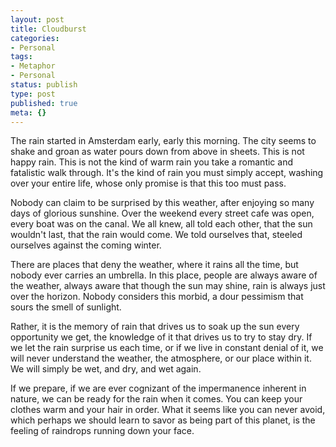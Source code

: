 ```yaml
---
layout: post
title: Cloudburst
categories:
- Personal
tags:
- Metaphor
- Personal
status: publish
type: post
published: true
meta: {}
---
```

The rain started in Amsterdam early, early this morning. The city seems to shake and groan as water pours down from above in sheets. This is not happy rain. This is not the kind of warm rain you take a romantic and fatalistic walk through. It's the kind of rain you must simply accept, washing over your entire life, whose only promise is that this too must pass.

Nobody can claim to be surprised by this weather, after enjoying so many days of glorious sunshine. Over the weekend every street cafe was open, every boat was on the canal. We all knew, all told each other, that the sun wouldn't last, that the rain would come. We told ourselves that, steeled ourselves against the coming winter.

There are places that deny the weather, where it rains all the time, but nobody ever carries an umbrella. In this place, people are always aware of the weather, always aware that though the sun may shine, rain is always just over the horizon. Nobody considers this morbid, a dour pessimism that sours the smell of sunlight.

Rather, it is the memory of rain that drives us to soak up the sun every opportunity we get, the knowledge of it that drives us to try to stay dry. If we let the rain surprise us each time, or if we live in constant denial of it, we will never understand the weather, the atmosphere, or our place within it. We will simply be wet, and dry, and wet again.

If we prepare, if we are ever cognizant of the impermanence inherent in nature, we can be ready for the rain when it comes. You can keep your clothes warm and your hair in order. What it seems like you can never avoid, which perhaps we should learn to savor as being part of this planet, is the feeling of raindrops running down your face.
